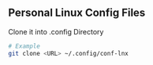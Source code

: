 ## Personal Linux Config Files

Clone it into .config Directory

```Bash
# Example
git clone <URL> ~/.config/conf-lnx
```
